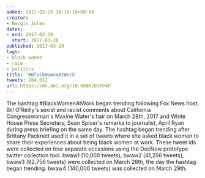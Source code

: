 ```yaml
---
added: 2017-03-29 14:10:10+00:00
creator:
- Bergis Jules
dates:
- end: 2017-03-29
  start: 2017-03-28
published: 2017-03-29
tags:
- black women
- race
- politics
title: '#BlackWomenAtWork'
tweets: 284,012
url: https://dx.doi.org/10.6086/D1PP4P
---
```


The hashtag #BlackWomenAtWork began trending following Fox News host, Bill O'Reilly's sexist and racist comments about California Congresswoman's Maxine Water's hair on March 28th, 2017 and White House Press Secretary, Sean Spicer's remarks to journalist, April Ryan during press briefing on the same day. The hashtag began trending after Brittany Packnett used it in a set of tweets where she asked black women to share their experiences about being black women at work. These tweet ids were collected on four separate occasions using the DocNow prototype twitter collection tool. bwaw1 (10,000 tweets), bwaw2 (41,256 tweets), bwaw3 (92,756 tweets) were collected on March 28th, the day the hashtag began trending. bwaw4 (140,000 tweets) was collected on March 29th.
